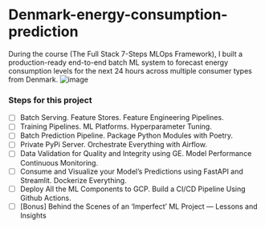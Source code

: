 # Denmark-energy-consumption-prediction
During the course (The Full Stack 7-Steps MLOps Framework), I built a production-ready end-to-end batch ML system to forecast energy consumption levels for the next 24 hours across multiple consumer types from Denmark.
![image](https://github.com/user-attachments/assets/1932a8ab-1b63-414f-9c4c-f202225436fb)

### Steps for this project
- [ ] Batch Serving. Feature Stores. Feature Engineering Pipelines.
- [ ] Training Pipelines. ML Platforms. Hyperparameter Tuning.
- [ ] Batch Prediction Pipeline. Package Python Modules with Poetry.
- [ ] Private PyPi Server. Orchestrate Everything with Airflow.
- [ ] Data Validation for Quality and Integrity using GE. Model Performance Continuous Monitoring.
- [ ] Consume and Visualize your Model’s Predictions using FastAPI and Streamlit. Dockerize Everything.
- [ ] Deploy All the ML Components to GCP. Build a CI/CD Pipeline Using Github Actions.
- [ ] [Bonus] Behind the Scenes of an ‘Imperfect’ ML Project — Lessons and Insights
